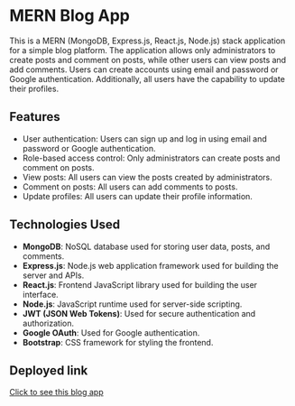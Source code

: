 # MERN Blog App

This is a MERN (MongoDB, Express.js, React.js, Node.js) stack application for a simple blog platform. The application allows only administrators to create posts and comment on posts, while other users can view posts and add comments. Users can create accounts using email and password or Google authentication. Additionally, all users have the capability to update their profiles.

## Features

- User authentication: Users can sign up and log in using email and password or Google authentication.
- Role-based access control: Only administrators can create posts and comment on posts.
- View posts: All users can view the posts created by administrators.
- Comment on posts: All users can add comments to posts.
- Update profiles: All users can update their profile information.

## Technologies Used

- **MongoDB**: NoSQL database used for storing user data, posts, and comments.
- **Express.js**: Node.js web application framework used for building the server and APIs.
- **React.js**: Frontend JavaScript library used for building the user interface.
- **Node.js**: JavaScript runtime used for server-side scripting.
- **JWT (JSON Web Tokens)**: Used for secure authentication and authorization.
- **Google OAuth**: Used for Google authentication.
- **Bootstrap**: CSS framework for styling the frontend.

## Deployed link
[Click to see this blog app](https://blog-app-mern-tlkf.onrender.com/)
